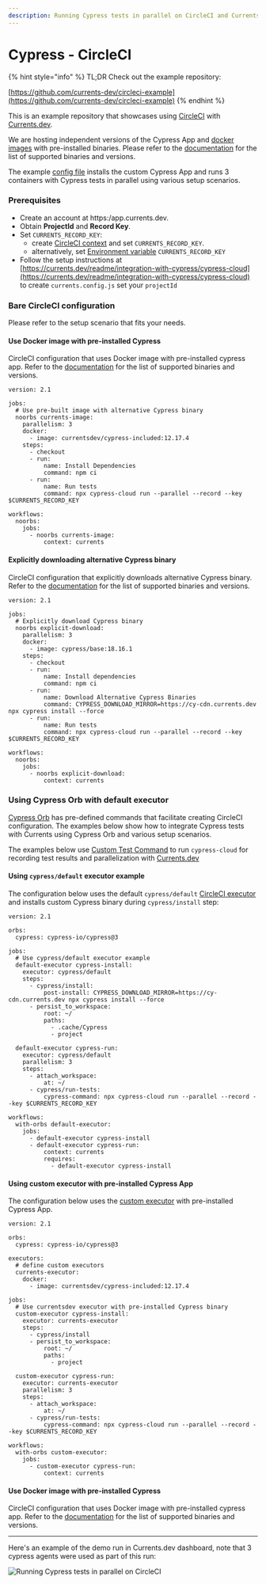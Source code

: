 ```yaml
---
description: Running Cypress tests in parallel on CircleCI and Currents dashboard
---
```


# Cypress - CircleCI

{% hint style="info" %}
TL;DR Check out the example repository:

[https://github.com/currents-dev/circleci-example](https://github.com/currents-dev/circleci-example)
{% endhint %}

This is an example repository that showcases using [CircleCI](https://circleci.com/) with [Currents.dev](https://currents.dev/).

We are hosting independent versions of the Cypress App and [docker images](https://hub.docker.com/r/currentsdev/cypress-included) with pre-installed binaries. Please refer to the [documentation](https://currents.dev/readme/integration-with-cypress/alternative-cypress-binaries) for the list of supported binaries and versions.

The example [config file](https://github.com/currents-dev/circleci-example/blob/master/.circleci/config.yml) installs the custom Cypress App and runs 3 containers with Cypress tests in parallel using various setup scenarios.

### Prerequisites

* Create an account at https:/app.currents.dev.
* Obtain **ProjectId** and **Record Key**.
* Set `CURRENTS_RECORD_KEY`:
  * create [CircleCI context](https://circleci.com/docs/contexts/) and set `CURRENTS_RECORD_KEY`.
  * alternatively, set [Environment variable](https://circleci.com/docs/2.0/env-vars/) `CURRENTS_RECORD_KEY`
* Follow the setup instructions at [https://currents.dev/readme/integration-with-cypress/cypress-cloud](https://currents.dev/readme/integration-with-cypress/cypress-cloud) to create `currents.config.js` set your `projectId`

### Bare CircleCI configuration

Please refer to the setup scenario that fits your needs.

#### Use Docker image with pre-installed Cypress

CircleCI configuration that uses Docker image with pre-installed cypress app. Refer to the [documentation](https://currents.dev/readme/integration-with-cypress/alternative-cypress-binaries) for the list of supported binaries and versions.

```
version: 2.1

jobs:
  # Use pre-built image with alternative Cypress binary
  noorbs currents-image:
    parallelism: 3
    docker:
      - image: currentsdev/cypress-included:12.17.4
    steps:
      - checkout
      - run:
          name: Install Dependencies
          command: npm ci
      - run:
          name: Run tests
          command: npx cypress-cloud run --parallel --record --key $CURRENTS_RECORD_KEY

workflows:
  noorbs:
    jobs:
      - noorbs currents-image:
          context: currents
```

#### Explicitly downloading alternative Cypress binary

CircleCI configuration that explicitly downloads alternative Cypress binary. Refer to the [documentation](https://currents.dev/readme/integration-with-cypress/alternative-cypress-binaries) for the list of supported binaries and versions.

```
version: 2.1

jobs:
  # Explicitly download Cypress binary
  noorbs explicit-download:
    parallelism: 3
    docker:
      - image: cypress/base:18.16.1
    steps:
      - checkout
      - run:
          name: Install dependencies
          command: npm ci
      - run:
          name: Download Alternative Cypress Binaries
          command: CYPRESS_DOWNLOAD_MIRROR=https://cy-cdn.currents.dev npx cypress install --force
      - run:
          name: Run tests
          command: npx cypress-cloud run --parallel --record --key $CURRENTS_RECORD_KEY

workflows:
  noorbs:
    jobs:
      - noorbs explicit-download:
          context: currents
```

### Using Cypress Orb with default executor

[Cypress Orb](https://circleci.com/developer/orbs/orb/cypress-io/cypress) has pre-defined commands that facilitate creating CircleCI configuration. The examples below show how to integrate Cypress tests with Currents using Cypress Orb and various setup scenarios.

The examples below use [Custom Test Command](https://github.com/currents-dev/circleci-example/blob/master/.circleci/config.yml#L9) to run `cypress-cloud` for recording test results and parallelization with [Currents.dev](https://currents.dev/)

#### Using `cypress/default` executor example

The configuration below uses the default `cypress/default` [CircleCI executor](https://circleci.com/docs/executor-intro/) and installs custom Cypress binary during `cypress/install` step:

```
version: 2.1

orbs:
  cypress: cypress-io/cypress@3

jobs:
  # Use cypress/default executor example
  default-executor cypress-install:
    executor: cypress/default
    steps:
      - cypress/install:
          post-install: CYPRESS_DOWNLOAD_MIRROR=https://cy-cdn.currents.dev npx cypress install --force
      - persist_to_workspace:
          root: ~/
          paths:
            - .cache/Cypress
            - project

  default-executor cypress-run:
    executor: cypress/default
    parallelism: 3
    steps:
      - attach_workspace:
          at: ~/
      - cypress/run-tests:
          cypress-command: npx cypress-cloud run --parallel --record --key $CURRENTS_RECORD_KEY

workflows:
  with-orbs default-executor:
    jobs:
      - default-executor cypress-install
      - default-executor cypress-run:
          context: currents
          requires:
            - default-executor cypress-install
```

#### Using custom executor with pre-installed Cypress App

The configuration below uses the [custom executor](https://circleci.com/docs/executor-intro/) with pre-installed Cypress App.

```
version: 2.1

orbs:
  cypress: cypress-io/cypress@3

executors:
  # define custom executors
  currents-executor:
    docker:
      - image: currentsdev/cypress-included:12.17.4

jobs:
  # Use currentsdev executor with pre-installed Cypress binary
  custom-executor cypress-install:
    executor: currents-executor
    steps:
      - cypress/install
      - persist_to_workspace:
          root: ~/
          paths:
            - project

  custom-executor cypress-run:
    executor: currents-executor
    parallelism: 3
    steps:
      - attach_workspace:
          at: ~/
      - cypress/run-tests:
          cypress-command: npx cypress-cloud run --parallel --record --key $CURRENTS_RECORD_KEY

workflows:
  with-orbs custom-executor:
    jobs:
      - custom-executor cypress-run:
          context: currents
```

#### Use Docker image with pre-installed Cypress

CircleCI configuration that uses Docker image with pre-installed cypress app. Refer to the [documentation](https://currents.dev/readme/integration-with-cypress/alternative-cypress-binaries) for the list of supported binaries and versions.

***

Here's an example of the demo run in Currents.dev dashboard, note that 3 cypress agents were used as part of this run:

![Running Cypress tests in parallel on CircleCI](../../.gitbook/assets/circle-ci-parallel-cypress-tests.png)

